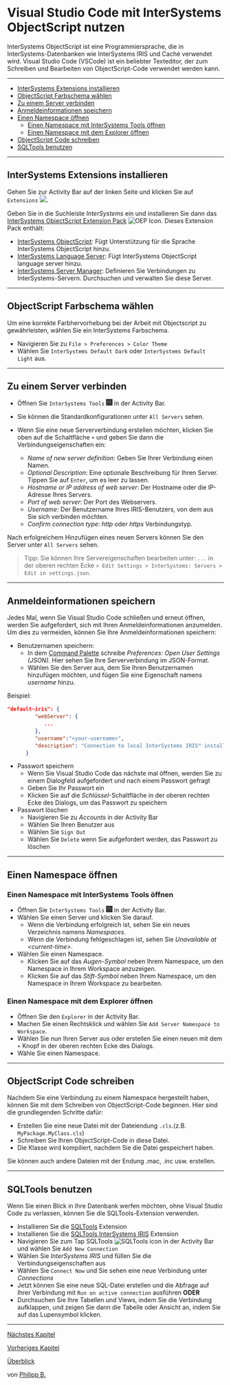 # Visual Studio Code mit InterSystems ObjectScript nutzen

InterSystems ObjectScript ist eine Programmiersprache, die in InterSystems-Datenbanken wie InterSystems IRIS und Caché verwendet wird. Visual Studio Code (VSCode) ist ein beliebter Texteditor, der zum Schreiben und Bearbeiten von ObjectScript-Code verwendet werden kann.

---

-   [InterSystems Extensions installieren](#intersystems-extensions-installieren)
-   [ObjectScript Farbschema wählen](#objectscript-farbschema-wählen)
-   [Zu einem Server verbinden](#zu-einem-server-verbinden)
-   [Anmeldeinformationen speichern](#anmeldeinformationen-speichern)
-   [Einen Namespace öffnen](#einen-namespace-öffnen)
    -   [Einen Namespace mit InterSystems Tools öffnen](#einen-namespace-mit-intersystems-tools-öffnen)
    -   [Einen Namespace mit dem Explorer öffnen](#einen-namespace-mit-dem-explorer-öffnen)
-   [ObjectScript Code schreiben](#objectscript-code-schreiben)
-   [SQLTools benutzen](#sqltools-benutzen)

---

## InterSystems Extensions installieren

Gehen Sie zur Activity Bar auf der linken Seite und klicken Sie auf `Extensions` <img src = "https://i0.wp.com/www.phdata.io/wp-content/uploads/2021/06/VSCode-Extension-Icon-.png" tile = "Extensions Icon" width = "3%"/>.

Geben Sie in die Suchleiste _InterSystems_ ein und installieren Sie dann das [InterSystems ObjectScript Extension Pack](https://marketplace.visualstudio.com/items?itemName=intersystems-community.objectscript-pack) <img src = "https://intersystems-community.gallerycdn.vsassets.io/extensions/intersystems-community/objectscript-pack/1.0.3/1612388253024/Microsoft.VisualStudio.Services.Icons.Default" title = "OEP Icon" width = "3%"/>. Dieses Extension Pack enthält:

-   [InterSystems ObjectScript](https://marketplace.visualstudio.com/items?itemName=intersystems-community.vscode-objectscript): Fügt Unterstützung für die Sprache InterSystems ObjectScript hinzu.
-   [InterSystems Language Server](https://marketplace.visualstudio.com/items?itemName=intersystems.language-server): Fügt InterSystems ObjectScript language server hinzu.
-   [InterSystems Server Manager](https://marketplace.visualstudio.com/items?itemName=intersystems-community.servermanager): Definieren Sie Verbindungen zu InterSystems-Servern. Durchsuchen und verwalten Sie diese Server.

---

## ObjectScript Farbschema wählen

Um eine korrekte Farbhervorhebung bei der Arbeit mit Objectscript zu gewährleisten, wählen Sie ein InterSystems Farbschema.

-   Navigieren Sie zu `File > Preferences > Color Theme`
-   Wählen Sie `InterSystems Default Dark` oder `InterSystems Default Light` aus.

---

## Zu einem Server verbinden

-   Öffnen Sie `InterSystems Tools` <img src = "../imgs/InterSystemsToolsIcon.png" title = "InterSystemsToolsIcon" width = "3%"/> in der Activity Bar.
-   Sie können die Standardkonfigurationen unter `All Servers` sehen.
-   Wenn Sie eine neue Serververbindung erstellen möchten, klicken Sie oben auf die Schaltfläche `+` und geben Sie dann die Verbindungseigenschaften ein:

    -   _Name of new server definition_: Geben Sie Ihrer Verbindung einen Namen.
    -   _Optional Description_: Eine optionale Beschreibung für Ihren Server. Tippen Sie auf `Enter`, um es leer zu lassen.
    -   _Hostname or IP address of web server_: Der Hostname oder die IP-Adresse Ihres Servers.
    -   _Port of web server_: Der Port des Webservers.
    -   _Username_: Der Benutzername Ihres IRIS-Benutzers, von dem aus Sie sich verbinden möchten.
    -   _Confirm connection type_: _http_ oder _https_ Verbindungstyp.

Nach erfolgreichem Hinzufügen eines neuen Servers können Sie den Server unter `All Servers` sehen.

> Tipp: Sie können Ihre Servereigenschaften bearbeiten unter: `...` in der oberen rechten Ecke `> Edit Settings > InterSystems: Servers > Edit in settings.json`.

---

## Anmeldeinformationen speichern

Jedes Mal, wenn Sie Visual Studio Code schließen und erneut öffnen, werden Sie aufgefordert, sich mit Ihren Anmeldeinformationen anzumelden. Um dies zu vermeiden, können Sie Ihre Anmeldeinformationen speichern:

-   Benutzernamen speichern:
    -   In dem [Command Palette](KeyboardShortcuts.md#command-palette) schreibe _Preferences: Open User Settings (JSON)_. Hier sehen Sie Ihre Serververbindung im JSON-Format.
    -   Wählen Sie den Server aus, dem Sie Ihren Benutzernamen hinzufügen möchten, und fügen Sie eine Eigenschaft namens _username_ hinzu.

Beispiel:

```json
"default~iris": {
         "webServer": {
            ...
         },
         "username":"<your-username>",
         "description": "Connection to local InterSystems IRIS™ installed with default settings."
      }
```

-   Passwort speichern
    -   Wenn Sie Visual Studio Code das nächste mal öffnen, werden Sie zu einem Dialogfeld aufgefordert und nach einem Passwort gefragt
    -   Geben Sie Ihr Passwort ein
    -   Klicken Sie auf die _Schlüssel_-Schaltfläche in der oberen rechten Ecke des Dialogs, um das Passwort zu speichern
-   Passwort löschen
    -   Navigieren Sie zu _Accounts_ in der Activity Bar
    -   Wählen Sie Ihren Benutzer aus
    -   Wählen Sie `Sign Out`
    -   Wählen Sie `Delete` wenn Sie aufgefordert werden, das Passwort zu löschen

---

## Einen Namespace öffnen

### Einen Namespace mit InterSystems Tools öffnen

-   Öffnen Sie `InterSystems Tools` <img src = "../imgs/InterSystemsToolsIcon.png" title = "InterSystemsToolsIcon" width = "3%"/> in der Activity Bar.
-   Wählen Sie einen Server und klicken Sie darauf.
    -   Wenn die Verbindung erfolgreich ist, sehen Sie ein neues Verzeichnis namens _Namespaces_.
    -   Wenn die Verbindung fehlgeschlagen ist, sehen Sie _Unavailable at \<current-time\>_.
-   Wählen Sie einen Namespace.
    -   Klicken Sie auf das _Augen-Symbol_ neben Ihrem Namespace, um den Namespace in Ihrem Workspace anzuzeigen.
    -   Klicken Sie auf das _Stift-Symbol_ neben Ihrem Namespace, um den Namespace in Ihrem Workspace zu bearbeiten.

### Einen Namespace mit dem Explorer öffnen

-   Öffnen Sie den `Explorer` in der Activity Bar.
-   Machen Sie einen Rechtsklick und wählen Sie `Add Server Namespace to Workspace`.
-   Wählen Sie nun Ihren Server aus oder erstellen Sie einen neuen mit dem `+` Knopf in der oberen rechten Ecke des Dialogs.
-   Wähle Sie einen Namespace.

---

## ObjectScript Code schreiben

Nachdem Sie eine Verbindung zu einem Namespace hergestellt haben, können Sie mit dem Schreiben von ObjectScript-Code beginnen. Hier sind die grundlegenden Schritte dafür:

-   Erstellen Sie eine neue Datei mit der Dateiendung `.cls`.(z.B. `MyPackage.MyClass.cls`)
-   Schreiben Sie Ihren ObjectScript-Code in diese Datei.
-   Die Klasse wird kompiliert, nachdem Sie die Datei gespeichert haben.

Sie können auch andere Dateien mit der Endung .mac, .inc usw. erstellen.

---

## SQLTools benutzen

Wenn Sie einen Blick in Ihre Datenbank werfen möchten, ohne Visual Studio Code zu verlassen, können Sie die SQLTools-Extension verwenden.

-   Installieren Sie die [SQLTools](https://marketplace.visualstudio.com/items?itemName=mtxr.sqltools) Extension
-   Installieren Sie die [SQLTools InterSystems IRIS](https://marketplace.visualstudio.com/items?itemName=intersystems-community.sqltools-intersystems-driver) Extension
-   Navigieren Sie zum Tap SQLTools <img src ="https://raw.githubusercontent.com/intersystems-community/sqltools-intersystems-driver/master/docs/assets/img/activitybar.png" title = "SQLTools icon"> in der Activity Bar und wählen Sie `Add New Connection`
-   Wählen Sie _InterSystems IRIS_ und füllen Sie die Verbindungseigenschaften aus
-   Wählen Sie `Connect Now` und Sie sehen eine neue Verbindung unter _Connections_
-   Jetzt können Sie eine neue SQL-Datei erstellen und die Abfrage auf Ihrer Verbindung mit `Run on active connection` ausführen
    **ODER**
-   Durchsuchen Sie Ihre Tabellen und Views, indem Sie die Verbindung aufklappen, und zeigen Sie dann die Tabelle oder Ansicht an, indem Sie auf das Lupensymbol klicken.

---

[Nächstes Kapitel](TipsForVsCode.md)

[Vorheriges Kapitel](GettingStartedWithVSCode.md)

[Überblick](../README.md)

von [Philipp B.](https://github.com/phil1436)
